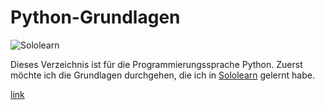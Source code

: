 # Python-Grundlagen

![Sololearn](https://www.google.com/imgres?imgurl=https%3A%2F%2Ficonape.com%2Fwp-content%2Fpng_logo_vector%2Fsololearn-logo.png&imgrefurl=https%3A%2F%2Ficonape.com%2Fsololearn-logo-logo-icon-svg-png.html&tbnid=Nllni-XPSCn9NM&vet=12ahUKEwjMm4ikoKf1AhVF-4UKHejZBFAQMygQegUIARDLAQ..i&docid=vCW52Xsn0aWufM&w=600&h=600&itg=1&q=Sololearn&ved=2ahUKEwjMm4ikoKf1AhVF-4UKHejZBFAQMygQegUIARDLAQ)

Dieses Verzeichnis ist für die Programmierungssprache Python. Zuerst möchte ich die Grundlagen durchgehen, die ich in [Sololearn](https://www.sololearn.com/learning/1157) gelernt habe.

<a href="https://www.sololearn.com/learning/1157">link</a>